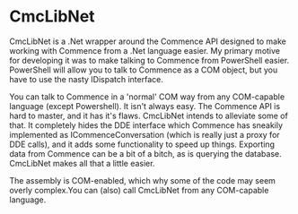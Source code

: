 # CmcLibNet
CmcLibNet is a .Net wrapper around the Commence API designed to make working with Commence from a .Net language easier. My primary motive for developing it was to make talking to Commence from PowerShell easier. PowerShell will allow you to talk to Commence as a COM object, but you have to use the nasty IDispatch interface.

You can talk to Commence in a 'normal' COM way from any COM-capable language (except Powershell). It isn't always easy. The Commence API is hard to master, and it has it's flaws. CmcLibNet intends to alleviate some of that. It completely hides the DDE interface which Commence has sneakily implemented as ICommenceConversation (which is really just a proxy for DDE calls), and it adds some functionality to speed up things. Exporting data from Commence can be a bit of a bitch, as is querying the database. CmcLibNet makes all that a little easier.

The assembly is COM-enabled, which why some of the code may seem overly complex.You can (also) call CmcLibNet from any COM-capable language.
